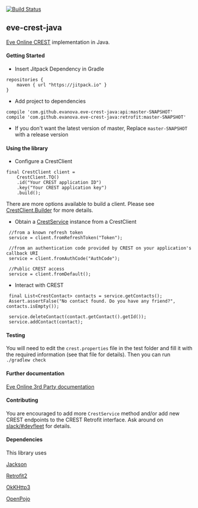 [![Build Status](https://travis-ci.org/evanova/eve-crest-java.svg?branch=master)](https://travis-ci.org/evanova/eve-crest-java)

## eve-crest-java

[Eve Online CREST](https://eveonline-third-party-documentation.readthedocs.org/en/latest/crest/index.html) implementation in Java.


#### Getting Started

* Insert Jitpack Dependency in Gradle
```
repositories {
    maven { url "https://jitpack.io" }
}
```

* Add project to dependencies
```
compile 'com.github.evanova.eve-crest-java:api:master-SNAPSHOT'
compile 'com.github.evanova.eve-crest-java:retrofit:master-SNAPSHOT'
```
* If you don't want the latest version of master, Replace `master-SNAPSHOT` with a release version

#### Using the library

* Configure a CrestClient
```
final CrestClient client =
    CrestClient.TQ()
    .id("Your CREST application ID")
    .key("Your CREST application key")
    .build();

```

There are more options available to build a client. Please see [CrestClient.Builder](https://github.com/evanova/eve-crest-java/blob/master/retrofit/src/main/java/org/devfleet/crest/retrofit/CrestClient.java) for more details.

* Obtain a [CrestService](https://github.com/evanova/eve-crest-java/blob/master/api/src/main/java/org/devfleet/crest/CrestService.java) instance from a CrestClient
```
 //from a known refresh token
 service = client.fromRefreshToken("Token");
 
 //from an authentication code provided by CREST on your application's callback URI 
 service = client.fromAuthCode("AuthCode");
 
 //Public CREST access
 service = client.fromDefault();
```

* Interact with CREST
```
 final List<CrestContact> contacts = service.getContacts();
 Assert.assertFalse("No contact found. Do you have any friend?", contacts.isEmpty());

 service.deleteContact(contact.getContact().getId());
 service.addContact(contact);
```


#### Testing
You will need to edit the `crest.properties` file in the test folder and fill it with the required information (see that file for details).
Then you can run `./gradlew check`

#### Further documentation
[Eve Online 3rd Party documentation](https://eveonline-third-party-documentation.readthedocs.org/en/latest/)

#### Contributing

You are encouraged to add more `CrestService` method and/or add new CREST endpoints to the CREST Retrofit interface.
Ask around on [slack/#devfleet](https://tweetfleet.slack.com/messages/devfleet/) for details.

#### Dependencies

This library uses

[Jackson](https://github.com/FasterXML/jackson-core)

[Retrofit2](https://square.github.io/retrofit/)

[OkKHttp3](https://github.com/square/okhttp)

[OpenPojo](https://github.com/oshoukry/openpojo)
